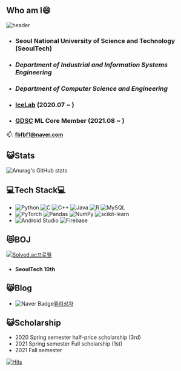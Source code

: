 <!--
**s-ryuri/s-ryuri** is a ✨ _special_ ✨ repository because its `README.md` (this file) appears on your GitHub profile.



- 🔭 I’m currently working on ...
- 🌱 I’m currently learning ...
- 👯 I’m looking to collaborate on ...
- 🤔 I’m looking for help with ...
- 💬 Ask me about ...
- 📫 How to reach me: ...
- 😄 Pronouns: ...
- ⚡ Fun fact: ...
-->
## Who am I😄
![header](https://capsule-render.vercel.app/api?type=rounded&color=gradient&text=%20SeongryoolWee%20&height=230&fontSize=90&animation=fadeIn)


* ### Seoul National University of Science and Technology (SeoulTech)   
* ### _Department of Industrial and Information Systems Engineering_  
* ### _Department of Computer Science and Engineering_
* ### [IceLab](https://www.icelab.re.kr/home) (2020.07 ~ )
* ### [GDSC](https://gdsc-seoultech.github.io/) ML Core Member (2021.08 ~ )

:mailbox:: **fbfbf1@naver.com**


## :smiley_cat:Stats
![Anurag's GitHub stats](https://github-readme-stats.vercel.app/api?username=s-ryuri&&show_icons=true&theme=buefy)


## :computer:Tech Stack:computer:


- ![Python](https://img.shields.io/badge/python-%2314354C.svg?style=for-the-badge&logo=python&logoColor=white)
![C](https://img.shields.io/badge/c-%2300599C.svg?style=for-the-badge&logo=c&logoColor=white)
![C++](https://img.shields.io/badge/c++-%2300599C.svg?style=for-the-badge&logo=c%2B%2B&logoColor=white)
![Java](https://img.shields.io/badge/java-%23ED8B00.svg?style=for-the-badge&logo=java&logoColor=white)
![R](https://img.shields.io/badge/r-%23276DC3.svg?style=for-the-badge&logo=r&logoColor=white)
![MySQL](https://img.shields.io/badge/mysql-%2300f.svg?style=for-the-badge&logo=mysql&logoColor=white)  
- ![PyTorch](https://img.shields.io/badge/PyTorch-%23EE4C2C.svg?style=for-the-badge&logo=PyTorch&logoColor=white)
![Pandas](https://img.shields.io/badge/pandas-%23150458.svg?style=for-the-badge&logo=pandas&logoColor=white)
![NumPy](https://img.shields.io/badge/numpy-%23013243.svg?style=for-the-badge&logo=numpy&logoColor=white)
![scikit-learn](https://img.shields.io/badge/scikit--learn-%23F7931E.svg?style=for-the-badge&logo=scikit-learn&logoColor=white)
- ![Android Studio](https://img.shields.io/badge/Android%20Studio-3DDC84.svg?style=for-the-badge&logo=android-studio&logoColor=white) ![Firebase](https://img.shields.io/badge/firebase-%23039BE5.svg?style=for-the-badge&logo=firebase)

## :heart_eyes_cat:BOJ
[![Solved.ac프로필](http://mazassumnida.wtf/api/paster/v2/generate_badge?boj=fbfbf1)](https://solved.ac/fbfbf1)  
* #### SeoulTech 10th

## :smile_cat:Blog
* ![Naver Badge](https://img.shields.io/badge/Naver-03C75A?style=flat-square&logo=Naver&logoColor=white)[류리상자](https://blog.naver.com/fbfbf1)


## :smiley_cat:Scholarship
* 2020 Spring semester half-price scholarship (3rd)  
* 2021 Spring semester Full scholarship (1st)
* 2021 Fall semester

[![Hits](https://hits.seeyoufarm.com/api/count/incr/badge.svg?url=https%3A%2F%2Fgithub.com%2Fs-ryuri&count_bg=%2379C83D&title_bg=%23555555&icon=&icon_color=%23E7E7E7&title=hits&edge_flat=false)](https://hits.seeyoufarm.com)



